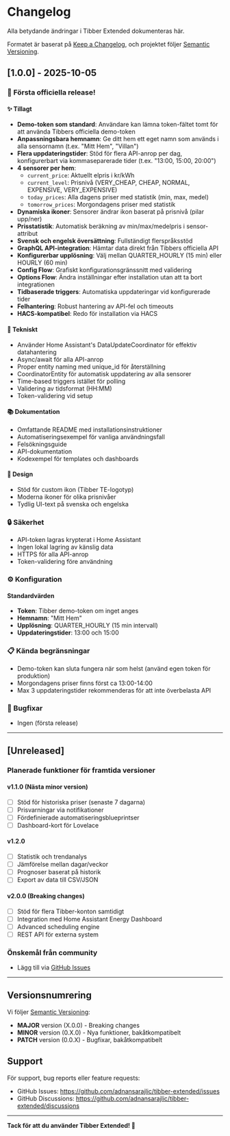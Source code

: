 # Changelog

Alla betydande ändringar i Tibber Extended dokumenteras här.

Formatet är baserat på [Keep a Changelog](https://keepachangelog.com/en/1.0.0/),
och projektet följer [Semantic Versioning](https://semver.org/spec/v2.0.0.html).

## [1.0.0] - 2025-10-05

### 🎉 Första officiella release!

#### ✨ Tillagt
- **Demo-token som standard**: Användare kan lämna token-fältet tomt för att använda Tibbers officiella demo-token
- **Anpassningsbara hemnamn**: Ge ditt hem ett eget namn som används i alla sensornamn (t.ex. "Mitt Hem", "Villan")
- **Flera uppdateringstider**: Stöd för flera API-anrop per dag, konfigurerbart via kommaseparerade tider (t.ex. "13:00, 15:00, 20:00")
- **4 sensorer per hem**:
  - `current_price`: Aktuellt elpris i kr/kWh
  - `current_level`: Prisnivå (VERY_CHEAP, CHEAP, NORMAL, EXPENSIVE, VERY_EXPENSIVE)
  - `today_prices`: Alla dagens priser med statistik (min, max, medel)
  - `tomorrow_prices`: Morgondagens priser med statistik
- **Dynamiska ikoner**: Sensorer ändrar ikon baserat på prisnivå (pilar upp/ner)
- **Prisstatistik**: Automatisk beräkning av min/max/medelpris i sensor-attribut
- **Svensk och engelsk översättning**: Fullständigt flerspråksstöd
- **GraphQL API-integration**: Hämtar data direkt från Tibbers officiella API
- **Konfigurerbar upplösning**: Välj mellan QUARTER_HOURLY (15 min) eller HOURLY (60 min)
- **Config Flow**: Grafiskt konfigurationsgränssnitt med validering
- **Options Flow**: Ändra inställningar efter installation utan att ta bort integrationen
- **Tidbaserade triggers**: Automatiska uppdateringar vid konfigurerade tider
- **Felhantering**: Robust hantering av API-fel och timeouts
- **HACS-kompatibel**: Redo för installation via HACS

#### 🔧 Tekniskt
- Använder Home Assistant's DataUpdateCoordinator för effektiv datahantering
- Async/await för alla API-anrop
- Proper entity naming med unique_id för återställning
- CoordinatorEntity för automatisk uppdatering av alla sensorer
- Time-based triggers istället för polling
- Validering av tidsformat (HH:MM)
- Token-validering vid setup

#### 📚 Dokumentation
- Omfattande README med installationsinstruktioner
- Automatiseringsexempel för vanliga användningsfall
- Felsökningsguide
- API-dokumentation
- Kodexempel för templates och dashboards

#### 🎨 Design
- Stöd för custom ikon (Tibber TE-logotyp)
- Moderna ikoner för olika prisnivåer
- Tydlig UI-text på svenska och engelska

### 🔒 Säkerhet
- API-token lagras krypterat i Home Assistant
- Ingen lokal lagring av känslig data
- HTTPS för alla API-anrop
- Token-validering före användning

### ⚙️ Konfiguration
#### Standardvärden
- **Token**: Tibber demo-token om inget anges
- **Hemnamn**: "Mitt Hem"
- **Upplösning**: QUARTER_HOURLY (15 min intervall)
- **Uppdateringstider**: 13:00 och 15:00

### 📋 Kända begränsningar
- Demo-token kan sluta fungera när som helst (använd egen token för produktion)
- Morgondagens priser finns först ca 13:00-14:00
- Max 3 uppdateringstider rekommenderas för att inte överbelasta API

### 🐛 Bugfixar
- Ingen (första release)

---

## [Unreleased]

### Planerade funktioner för framtida versioner

#### v1.1.0 (Nästa minor version)
- [ ] Stöd för historiska priser (senaste 7 dagarna)
- [ ] Prisvarningar via notifikationer
- [ ] Fördefinierade automatiseringsblueprintser
- [ ] Dashboard-kort för Lovelace

#### v1.2.0
- [ ] Statistik och trendanalys
- [ ] Jämförelse mellan dagar/veckor
- [ ] Prognoser baserat på historik
- [ ] Export av data till CSV/JSON

#### v2.0.0 (Breaking changes)
- [ ] Stöd för flera Tibber-konton samtidigt
- [ ] Integration med Home Assistant Energy Dashboard
- [ ] Advanced scheduling engine
- [ ] REST API för externa system

### Önskemål från community
- Lägg till via [GitHub Issues](https://github.com/adnansarajlic/tibber-extended/issues)

---

## Versionsnumrering

Vi följer [Semantic Versioning](https://semver.org/):
- **MAJOR** version (X.0.0) - Breaking changes
- **MINOR** version (0.X.0) - Nya funktioner, bakåtkompatibelt
- **PATCH** version (0.0.X) - Bugfixar, bakåtkompatibelt

## Support

För support, bug reports eller feature requests:
- GitHub Issues: https://github.com/adnansarajlic/tibber-extended/issues
- GitHub Discussions: https://github.com/adnansarajlic/tibber-extended/discussions

---

**Tack för att du använder Tibber Extended! 🎉**